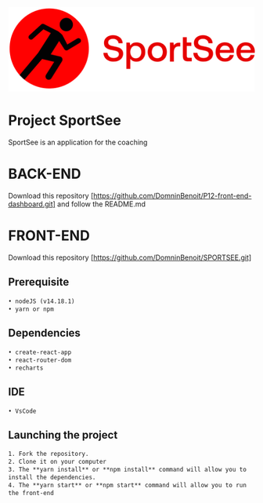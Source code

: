 ![logo du site](./src/assets/logo.png)

# Project SportSee

SportSee is an application for the coaching

# BACK-END

Download this repository
[https://github.com/DomninBenoit/P12-front-end-dashboard.git]
and follow the README.md

# FRONT-END

Download this repository
[https://github.com/DomninBenoit/SPORTSEE.git]

## Prerequisite

```
• nodeJS (v14.18.1)
• yarn or npm
```

## Dependencies

```
• create-react-app
• react-router-dom
• recharts
```

## IDE

```
• VsCode
```

## Launching the project

```
1. Fork the repository.
2. Clone it on your computer
3. The **yarn install** or **npm install** command will allow you to install the dependencies.
4. The **yarn start** or **npm start** command will allow you to run the front-end
```
